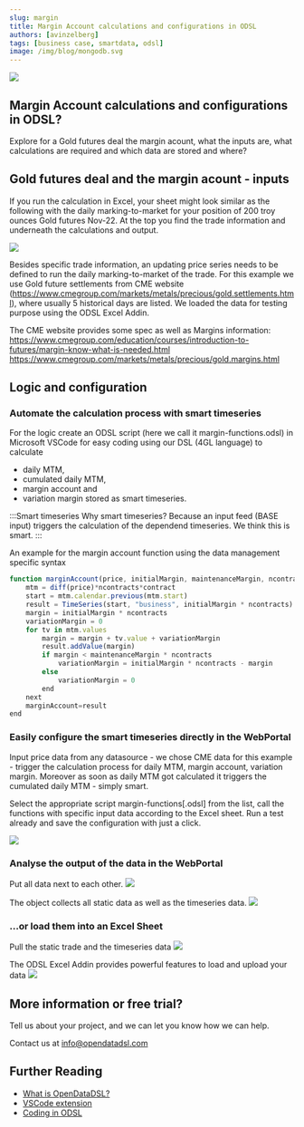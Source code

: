 ```yaml
---
slug: margin
title: Margin Account calculations and configurations in ODSL
authors: [avinzelberg]
tags: [business case, smartdata, odsl]
image: /img/blog/mongodb.svg
---
```


<div className="row">
  <div className="column">
    <img src="/img/blog/data-model.jpg"/>
  </div>
  <div className="column">
  <h2>Margin Account calculations and configurations in ODSL?</h2>  
    Explore for a Gold futures deal the margin acount, what the inputs are, 
	what calculations are required and which data are stored and where?
  </div>
</div>

<!--truncate-->

## Gold futures deal and the margin acount - inputs
If you run the calculation in Excel, your sheet might look similar as the following with the daily marking-to-market for your position of 200 troy ounces Gold futures Nov-22.
At the top you find the trade information and underneath the calculations and output.

![](/img/home/excel.png)

Besides specific trade information, an updating price series needs to be defined to run the daily marking-to-market of the trade.
For this example we use Gold future settlements from CME website (https://www.cmegroup.com/markets/metals/precious/gold.settlements.html), 
where usually 5 historical days are listed. We loaded the data for testing purpose using the ODSL Excel Addin. 

The CME website provides some spec as well as Margins information:
https://www.cmegroup.com/education/courses/introduction-to-futures/margin-know-what-is-needed.html
https://www.cmegroup.com/markets/metals/precious/gold.margins.html

## Logic and configuration

### Automate the calculation process with smart timeseries
For the logic create an ODSL script (here we call it margin-functions.odsl) in Microsoft VSCode 
for easy coding using our DSL (4GL language) to calculate 
* daily MTM, 
* cumulated daily MTM, 
* margin account and 
* variation margin 
stored as smart timeseries. 

:::Smart timeseries
Why smart timeseries? Because an input feed (BASE input) triggers the 
calculation of the dependend timeseries. We think this is smart.
:::

An example for the margin account function using the data management specific syntax

```js
function marginAccount(price, initialMargin, maintenanceMargin, ncontracts, contract)
    mtm = diff(price)*ncontracts*contract
    start = mtm.calendar.previous(mtm.start)
    result = TimeSeries(start, "business", initialMargin * ncontracts)
    margin = initialMargin * ncontracts
    variationMargin = 0
    for tv in mtm.values
        margin = margin + tv.value + variationMargin
        result.addValue(margin)
        if margin < maintenanceMargin * ncontracts
            variationMargin = initialMargin * ncontracts - margin
        else
            variationMargin = 0
        end
    next
    marginAccount=result
end
```

### Easily configure the smart timeseries directly in the WebPortal
Input price data from any datasource - we chose CME data for this example - trigger the calculation process for daily MTM, margin account, variation margin. 
Moreover as soon as daily MTM got calculated it triggers the cumulated daily MTM - simply smart.

Select the appropriate script margin-functions[.odsl] from the list, call the functions with specific input data according to the Excel sheet.
Run a test already and save the configuration with just a click.

![](/img/home/smartConfig.png)

### Analyse the output of the data in the WebPortal
Put all data next to each other.
![](/img/home/data.png)

The object collects all static data as well as the timeseries data.
![](/img/home/object.png)

### ...or load them into an Excel Sheet
Pull the static trade and the timeseries data
![](/img/home/excel-odsl.png)

The ODSL Excel Addin provides powerful features to load and upload your data
![](/img/home/excel-odsl-config.png)


## More information or free trial?
Tell us about your project, and we can let you know how we can help.

Contact us at [info@opendatadsl.com](mailto:info@opendatadsl.com)

## Further Reading
* [What is OpenDataDSL?](https://doc.opendatadsl.com/docs/product/intro)
* [VSCode extension](https://doc.opendatadsl.com/docs/user/vscode)
* [Coding in ODSL](https://doc.opendatadsl.com/docs/odsl)